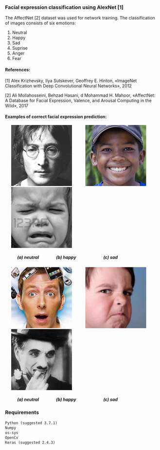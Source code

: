 ### Facial expression classification using AlexNet [1]

The AffectNet [2] dataset was used for network training.
Τhe classification of images consists of six emotions:
1. Neutral
2. Happy
3. Sad
4. Suprise
5. Anger
6. Fear


#### References:

[1] Alex Krizhevsky, Ilya Sutskever, Geoffrey E. Hinton, «ImageNet Classification with Deep Convolutional Neural Networks», 2012

[2] Ali Mollahosseini, Behzad Hasani, d Mohammad H. Mahoor, «AffectNet: A Database for Facial Expression, Valence, and Arousal Computing in the Wild», 2017

#### Examples of correct facial expression prediction:


<p float="left">
<img   src="images/neutral.jpg"  hspace="20" width="200" >  
<img   src="images/happy.jpg"  hspace="20" width="200">   
<img   src="images/sad.jpg"  hspace="20" width="200" >    
</p>

##### &nbsp;&nbsp;&nbsp;&nbsp;&nbsp;&nbsp;&nbsp;&nbsp;&nbsp;&nbsp;&nbsp; (a) neutral &nbsp;&nbsp;&nbsp;&nbsp;&nbsp;&nbsp;&nbsp;&nbsp;&nbsp;&nbsp;&nbsp;&nbsp;&nbsp;&nbsp;&nbsp; (b) happy &nbsp;&nbsp;&nbsp;&nbsp;&nbsp;&nbsp;&nbsp;&nbsp;&nbsp;&nbsp;&nbsp;&nbsp;&nbsp;&nbsp;&nbsp;&nbsp;&nbsp;&nbsp;&nbsp;&nbsp;&nbsp;&nbsp;&nbsp;&nbsp;&nbsp; (c) sad &nbsp;&nbsp;&nbsp;&nbsp;&nbsp;&nbsp;&nbsp;&nbsp;&nbsp;&nbsp;&nbsp;&nbsp;&nbsp;&nbsp;&nbsp;&nbsp;&nbsp;&nbsp;&nbsp;&nbsp;&nbsp; 
<p float="left">
<img   src="images/suprise.jpg"  hspace="20" width="200" >  
<img   src="images/anger.jpg"  hspace="20" width="200">   
<img   src="images/fear.jpg"  hspace="20" width="200" >  
   
</p>

##### &nbsp;&nbsp;&nbsp;&nbsp;&nbsp;&nbsp;&nbsp;&nbsp;&nbsp;&nbsp;&nbsp; (a) neutral &nbsp;&nbsp;&nbsp;&nbsp;&nbsp;&nbsp;&nbsp;&nbsp;&nbsp;&nbsp;&nbsp;&nbsp;&nbsp;&nbsp;&nbsp; (b) happy &nbsp;&nbsp;&nbsp;&nbsp;&nbsp;&nbsp;&nbsp;&nbsp;&nbsp;&nbsp;&nbsp;&nbsp;&nbsp;&nbsp;&nbsp;&nbsp;&nbsp;&nbsp;&nbsp;&nbsp;&nbsp;&nbsp;&nbsp;&nbsp;&nbsp; (c) sad &nbsp;&nbsp;&nbsp;&nbsp;&nbsp;&nbsp;&nbsp;&nbsp;&nbsp;&nbsp;&nbsp;&nbsp;&nbsp;&nbsp;&nbsp;&nbsp;&nbsp;&nbsp;&nbsp;&nbsp;&nbsp; 

### Requirements 
```
Python (suggested 3.7.1)  
Numpy   
os-sys  
OpenCv  
Keras (suggested 2.4.3)  